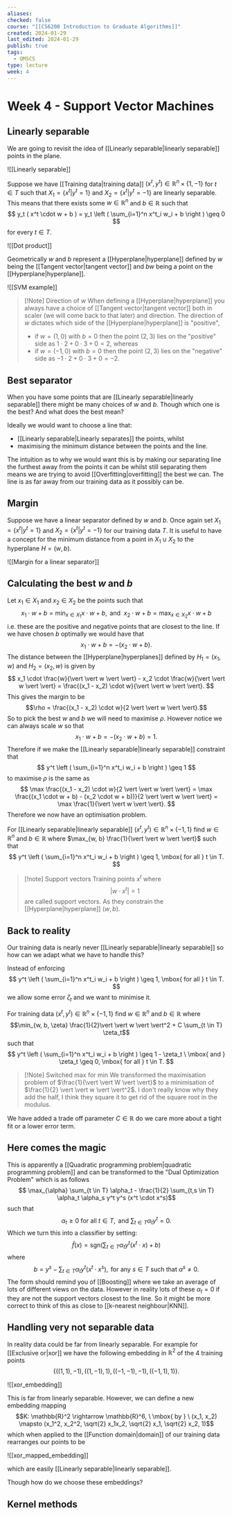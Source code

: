 ```yaml
---
aliases: 
checked: false
course: "[[CS6200 Introduction to Graduate Algorithms]]"
created: 2024-01-29
last_edited: 2024-01-29
publish: true
tags:
  - OMSCS
type: lecture
week: 4
---
```

# Week 4 - Support Vector Machines

## Linearly separable 

We are going to revisit the idea of [[Linearly separable|linearly separable]] points in the plane.

![[Linearly separable]]

Suppose we have [[Training data|training data]] $(x^t, y^t) \in \mathbb{R}^n \times \{1,-1\}$ for $t \in T$ such that $X_1 = \{x^t \vert y^t = 1\}$ and $X_2 = \{x^t \vert y^t = -1\}$ are linearly separable. This means that there exists some $w \in \mathbb{R}^n$ and $b \in \mathbb{R}$ such that
$$
y_t ( x^t \cdot w + b ) = y_t \left ( \sum_{i=1}^n x^t_i w_i + b \right ) \geq 0
$$
for every $t \in T$. 

![[Dot product]]

Geometrically $w$ and $b$ represent a [[Hyperplane|hyperplane]] defined by $w$ being the [[Tangent vector|tangent vector]] and $bw$ being a point on the [[Hyperplane|hyperplane]]. 

![[SVM example]]

>[!Note] Direction of $w$
>When defining a [[Hyperplane|hyperplane]] you always have a choice of [[Tangent vector|tangent vector]] both in scaler (we will come back to that later) and direction. The direction of $w$ dictates which side of the [[Hyperplane|hyperplane]] is "positive", 
>- if $w = (1,0)$ with $b=0$ then the point $(2,3)$ lies on the "positive" side as $1 \cdot 2 + 0 \cdot 3 + 0 = 2$, whereas
>- if $w = (-1,0)$ with $b=0$ then the point $(2,3)$ lies on the "negative" side as $-1 \cdot 2 + 0 \cdot 3 + 0 = -2$.

## Best separator

When you have some points that are [[Linearly separable|linearly separable]] there might be many choices of $w$ and $b$. Though which one is the best? And what does the best mean?

Ideally we would want to choose a line that:
- [[Linearly separable|Linearly separates]] the points, whilst
- maximising the minimum distance between the points and the line.

The intuition as to why we would want this is by making our separating line the furthest away from the points it can be whilst still separating them means we are trying to avoid [[Overfitting|overfitting]] the best we can. The line is as far away from our training data as it possibly can be. 

## Margin

Suppose we have a linear separator defined by $w$ and $b$. Once again set $X_1 = \{x^t \vert y^t = 1\}$ and $X_2 = \{x^t \vert y^t = -1\}$ for our training data $T$. It is useful to have a concept for the minimum distance from a point in $X_1 \cup X_2$ to the hyperplane $H = (w, b)$.

![[Margin for a linear separator]]


## Calculating the best $w$ and $b$

Let $x_1 \in X_1$ and $x_2 \in X_2$ be the points such that
$$
x_1 \cdot w + b = \min_{x \in X_1} x \cdot w + b, \mbox{ and } \ x_2 \cdot w + b = \max_{x \in X_2} x \cdot w + b
$$
i.e. these are the positive and negative points that are closest to the line. If we have chosen $b$ optimally we would have that
$$
x_1 \cdot w + b = - \left ( x_2 \cdot w + b \right).
$$
The distance between the [[Hyperplane|hyperplanes]] defined by $H_1 = (x_1, w)$ and $H_2 = (x_2, w)$ is given by
$$
x_1 \cdot \frac{w}{\vert \vert w \vert \vert} - x_2 \cdot \frac{w}{\vert \vert w \vert \vert} = \frac{(x_1 - x_2) \cdot w}{\vert \vert w \vert \vert}.
$$
This gives the margin to be
$$\rho = \frac{(x_1 - x_2) \cdot w}{2 \vert \vert w \vert \vert}.$$
So to pick the best $w$ and $b$ we will need to maximise $\rho$. However notice we can always scale $w$ so that
$$
x_1 \cdot w + b = - \left ( x_2 \cdot w + b \right) = 1.
$$
Therefore if we make the [[Linearly separable|linearly separable]] constraint that
$$
y^t \left ( \sum_{i=1}^n x^t_i w_i + b \right ) \geq 1
$$
to maximise $\rho$ is the same as
$$
\max \frac{(x_1 - x_2) \cdot w}{2 \vert \vert w \vert \vert} = \max \frac{(x_1 \cdot w + b) - (x_2 \cdot w + b))}{2 \vert \vert w \vert \vert} = \max \frac{1}{\vert \vert w \vert \vert}.
$$
Therefore we now have an optimisation problem.

For [[Linearly separable|linearly separable]] $(x^t, y^t) \in \mathbb{R}^n \times \{-1,1\}$ find $w \in \mathbb{R}^n$ and $b \in \mathbb{R}$ where $\max_{w, b} \frac{1}{\vert \vert w \vert \vert}$ such that
$$
y^t \left ( \sum_{i=1}^n x^t_i w_i + b \right ) \geq 1, \mbox{ for all } t \in T.
$$
>[!note] Support vectors
>Training points $x^t$ where
>$$\vert w \cdot x^t \vert = 1$$
>are called support vectors. As they constrain the [[Hyperplane|hyperplane]] $(w, b)$.
## Back to reality

Our training data is nearly never [[Linearly separable|linearly separable]] so how can we adapt what we have to handle this?

Instead of enforcing 
$$
y^t \left ( \sum_{i=1}^n x^t_i w_i + b \right ) \geq 1, \mbox{ for all } t \in T.
$$
we allow some error $\zeta_t$ and we want to minimise it.

For training data $(x^t, y^t) \in \mathbb{R}^n \times \{-1,1\}$ find $w \in \mathbb{R}^n$ and $b \in \mathbb{R}$ where 
$$\min_{w, b, \zeta} \frac{1}{2}\vert \vert w \vert \vert^2 + C \sum_{t \in T} \zeta_t$$
such that
$$
y^t \left ( \sum_{i=1}^n x^t_i w_i + b \right ) \geq 1 - \zeta_t \ \mbox{ and } \zeta_t \geq 0, \mbox{ for all } t \in T.
$$

>[!Note] Switched max for min
>We transformed the maximisation problem of $\frac{1}{\vert \vert W \vert \vert}$ to a minimisation of $\frac{1}{2} \vert \vert w \vert \vert^2$. I don't really know why they add the half, I think they square it to get rid of the square root in the modulus. 

We have added a trade off parameter $C \in \mathbb{R}$ do we care more about a tight fit or a lower error term. 

## Here comes the magic

This is apparently a [[Quadratic programming problem|quadratic programming problem]] and can be transformed to the  "Dual Optimization Problem" which is as follows
$$ \max_{\alpha} \sum_{t \in T} \alpha_t - \frac{1}{2} \sum_{t,s \in T} \alpha_t \alpha_s y^t y^s (x^t \cdot x^s)$$ such that
$$ \alpha_t \geq 0 \mbox{ for all } t \in T, \mbox{ and } \sum_{t \in T} \alpha_ty^t = 0.$$
Which we turn this into a classifier by setting:
$$
\hat{f}(x) = \mbox{sgn}\left ( \sum_{t \in T} \alpha_t y^t (x^t \cdot x) + b \right )$$
where 
$$
b = y^s - \sum_{t \in T} \alpha_t y^t (x^t \cdot x^s), \mbox{ for any } s \in T \mbox{ such that } \alpha^s \not = 0.
$$
The form should remind you of [[Boosting]] where we take an average of lots of different views on the data. However in reality lots of these $\alpha_t = 0$ if they are not the support vectors closest to the line. So it might be more correct to think of this as close to [[k-nearest neighbour|KNN]].

## Handling very not separable data 

In reality data could be far from linearly separable. For example for [[Exclusive or|xor]] we have the following embedding in $\mathbb{R}^2$ of the 4 training points  
$$\{((1,1), -1), ((1,-1), 1), ((-1,-1), -1), ((-1,1), 1)\}.$$

![[xor_embedding]]

This is far from linearly separable. However, we can define a new embedding mapping
$$K: \mathbb{R}^2 \rightarrow \mathbb{R}^6, \ \mbox{ by } \ (x_1, x_2) \mapsto (x_1^2, x_2^2, \sqrt{2} x_1x_2, \sqrt{2} x_1, \sqrt{2} x_2, 1)$$ which when applied to the [[Function domain|domain]] of our training data rearranges our points to be

![[xor_mapped_embedding]]

which are easily [[Linearly separable|linearly separable]].

Though how do we choose these embeddings?

## Kernel methods

